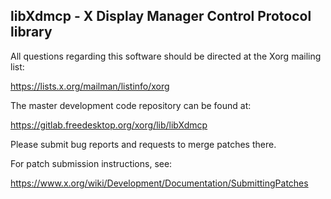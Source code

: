 libXdmcp - X Display Manager Control Protocol library
-----------------------------------------------------

All questions regarding this software should be directed at the
Xorg mailing list:

  https://lists.x.org/mailman/listinfo/xorg

The master development code repository can be found at:

  https://gitlab.freedesktop.org/xorg/lib/libXdmcp

Please submit bug reports and requests to merge patches there.

For patch submission instructions, see:

  https://www.x.org/wiki/Development/Documentation/SubmittingPatches

